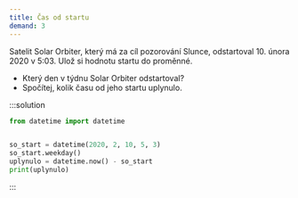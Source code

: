 ```yaml
---
title: Čas od startu
demand: 3
---
```


Satelit Solar Orbiter, který má za cíl pozorování Slunce, odstartoval 10. února 2020 v 5:03. Ulož si hodnotu startu do proměnné.

- Který den v týdnu Solar Orbiter odstartoval?
- Spočítej, kolik času od jeho startu uplynulo.

:::solution
```py
from datetime import datetime


so_start = datetime(2020, 2, 10, 5, 3)
so_start.weekday()
uplynulo = datetime.now() - so_start
print(uplynulo)
```
:::
